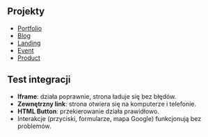 ## Projekty
- [Portfolio](https://twoja_nazwa.github.io/projekty/portfolio/)
- [Blog](https://twoja_nazwa.github.io/projekty/blog/)
- [Landing](https://twoja_nazwa.github.io/projekty/landing/)
- [Event](https://twoja_nazwa.github.io/projekty/event/)
- [Product](https://twoja_nazwa.github.io/projekty/product/)


## Test integracji
- **Iframe**: działa poprawnie, strona ładuje się bez błędów.  
- **Zewnętrzny link**: strona otwiera się na komputerze i telefonie.  
- **HTML Button**: przekierowanie działa prawidłowo.
- Interakcje (przyciski, formularze, mapa Google) funkcjonują bez problemów.
